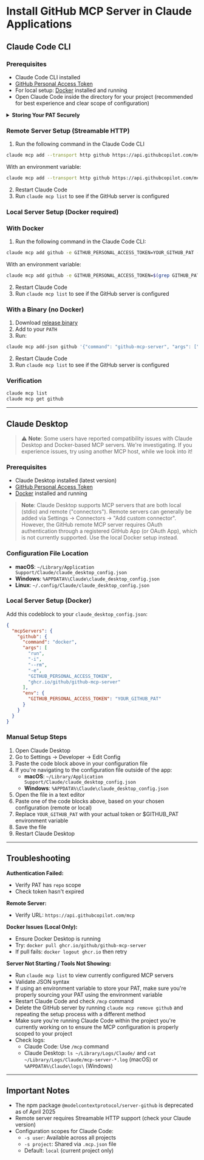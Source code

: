 # Install GitHub MCP Server in Claude Applications

## Claude Code CLI

### Prerequisites
- Claude Code CLI installed
- [GitHub Personal Access Token](https://github.com/settings/personal-access-tokens/new)
- For local setup: [Docker](https://www.docker.com/) installed and running
- Open Claude Code inside the directory for your project (recommended for best experience and clear scope of configuration)

<details>
<summary><b>Storing Your PAT Securely</b></summary>
<br>

For security, avoid hardcoding your token. One common approach:

1. Store your token in `.env` file
```
GITHUB_PAT=your_token_here
```

2. Add to .gitignore
```bash
echo -e ".env\n.mcp.json" >> .gitignore
```

</details>

### Remote Server Setup (Streamable HTTP)

1. Run the following command in the Claude Code CLI
```bash
claude mcp add --transport http github https://api.githubcopilot.com/mcp -H "Authorization: Bearer YOUR_GITHUB_PAT"
```

With an environment variable:
```bash
claude mcp add --transport http github https://api.githubcopilot.com/mcp -H "Authorization: Bearer $(grep GITHUB_PAT .env | cut -d '=' -f2)
```
2. Restart Claude Code
3. Run `claude mcp list` to see if the GitHub server is configured

### Local Server Setup (Docker required)

### With Docker
1. Run the following command in the Claude Code CLI:
```bash
claude mcp add github -e GITHUB_PERSONAL_ACCESS_TOKEN=YOUR_GITHUB_PAT -- docker run -i --rm -e GITHUB_PERSONAL_ACCESS_TOKEN ghcr.io/github/github-mcp-server
```

With an environment variable:
```bash
claude mcp add github -e GITHUB_PERSONAL_ACCESS_TOKEN=$(grep GITHUB_PAT .env | cut -d '=' -f2) -- docker run -i --rm -e GITHUB_PERSONAL_ACCESS_TOKEN ghcr.io/github/github-mcp-server
```
2. Restart Claude Code
3. Run `claude mcp list` to see if the GitHub server is configured

### With a Binary (no Docker)

1. Download [release binary](https://github.com/github/github-mcp-server/releases)
2. Add to your `PATH`
3. Run:
```bash
claude mcp add-json github '{"command": "github-mcp-server", "args": ["stdio"], "env": {"GITHUB_PERSONAL_ACCESS_TOKEN": "YOUR_GITHUB_PAT"}}'
```
2. Restart Claude Code
3. Run `claude mcp list` to see if the GitHub server is configured

### Verification
```bash
claude mcp list
claude mcp get github
```

---

## Claude Desktop

> ⚠️ **Note**: Some users have reported compatibility issues with Claude Desktop and Docker-based MCP servers. We're investigating. If you experience issues, try using another MCP host, while we look into it!

### Prerequisites
- Claude Desktop installed (latest version)
- [GitHub Personal Access Token](https://github.com/settings/personal-access-tokens/new)
- [Docker](https://www.docker.com/) installed and running

> **Note**: Claude Desktop supports MCP servers that are both local (stdio) and remote ("connectors"). Remote servers can generally be added via Settings → Connectors → "Add custom connector". However, the GitHub remote MCP server requires OAuth authentication through a registered GitHub App (or OAuth App), which is not currently supported. Use the local Docker setup instead.

### Configuration File Location
- **macOS**: `~/Library/Application Support/Claude/claude_desktop_config.json`
- **Windows**: `%APPDATA%\Claude\claude_desktop_config.json`
- **Linux**: `~/.config/Claude/claude_desktop_config.json`

### Local Server Setup (Docker)

Add this codeblock to your `claude_desktop_config.json`:

```json
{
  "mcpServers": {
    "github": {
      "command": "docker",
      "args": [
        "run",
        "-i",
        "--rm",
        "-e",
        "GITHUB_PERSONAL_ACCESS_TOKEN",
        "ghcr.io/github/github-mcp-server"
      ],
      "env": {
        "GITHUB_PERSONAL_ACCESS_TOKEN": "YOUR_GITHUB_PAT"
      }
    }
  }
}
```

### Manual Setup Steps
1. Open Claude Desktop
2. Go to Settings → Developer → Edit Config
3. Paste the code block above in your configuration file
4. If you're navigating to the configuration file outside of the app:
   - **macOS**: `~/Library/Application Support/Claude/claude_desktop_config.json`
   - **Windows**: `%APPDATA%\Claude\claude_desktop_config.json`
5. Open the file in a text editor
6. Paste one of the code blocks above, based on your chosen configuration (remote or local)
7. Replace `YOUR_GITHUB_PAT` with your actual token or $GITHUB_PAT environment variable
8. Save the file
9. Restart Claude Desktop

---

## Troubleshooting

**Authentication Failed:**
- Verify PAT has `repo` scope
- Check token hasn't expired

**Remote Server:**
- Verify URL: `https://api.githubcopilot.com/mcp`

**Docker Issues (Local Only):**
- Ensure Docker Desktop is running
- Try: `docker pull ghcr.io/github/github-mcp-server`
- If pull fails: `docker logout ghcr.io` then retry

**Server Not Starting / Tools Not Showing:**
- Run `claude mcp list` to view currently configured MCP servers
- Validate JSON syntax
- If using an environment variable to store your PAT, make sure you're properly sourcing your PAT using the environment variable
- Restart Claude Code and check `/mcp` command
- Delete the GitHub server by running `claude mcp remove github` and repeating the setup process with a different method
- Make sure you're running Claude Code within the project you're currently working on to ensure the MCP configuration is properly scoped to your project
- Check logs:
  - Claude Code: Use `/mcp` command
  - Claude Desktop: `ls ~/Library/Logs/Claude/` and `cat ~/Library/Logs/Claude/mcp-server-*.log` (macOS) or `%APPDATA%\Claude\logs\` (Windows)

---

## Important Notes

- The npm package `@modelcontextprotocol/server-github` is deprecated as of April 2025
- Remote server requires Streamable HTTP support (check your Claude version)
- Configuration scopes for Claude Code:
  - `-s user`: Available across all projects
  - `-s project`: Shared via `.mcp.json` file
  - Default: `local` (current project only)
